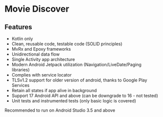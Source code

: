 # Movie Discover

## Features

* Kotlin only
* Clean, reusable code, testable code (SOLID principles)
* MvRx and Epoxy frameworks
* Unidirectional data flow
* Single Activity app architecture
* Modern Android Jetpack utilization (Navigation/LiveDate/Paging libraries)
* Complies with service locator
* TLSv1.2 support for older version of android, thanks to Google Play Services
* Retain all states if app alive in background
* Support 17 Android API and above (can be downgrade to 16 - not tested)
* Unit tests and instrumented tests (only basic logic is covered) 

Recommended to run on Android Studio 3.5 and above